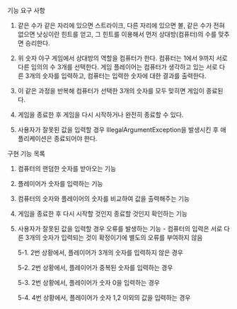 기능 요구 사항
 1. 같은 수가 같은 자리에 있으면 스트라이크, 다른 자리에 있으면 볼, 같은 수가 전혀 없으면 낫싱이란 힌트를 얻고,
    그 힌트를 이용해서 먼저 상대방(컴퓨터)의 수를 맞추면 승리한다.


2. 위 숫자 야구 게임에서 상대방의 역할을 컴퓨터가 한다. 컴퓨터는 1에서 9까지 서로 다른 임의의 수 3개를 선택한다.
   게임 플레이어는 컴퓨터가 생각하고 있는 서로 다른 3개의 숫자를 입력하고, 컴퓨터는 입력한 숫자에 대한 결과를 출력한다.


3. 이 같은 과정을 반복해 컴퓨터가 선택한 3개의 숫자를 모두 맞히면 게임이 종료된다.


4. 게임을 종료한 후 게임을 다시 시작하거나 완전히 종료할 수 있다.


5. 사용자가 잘못된 값을 입력할 경우 IllegalArgumentException을 발생시킨 후 애플리케이션은 종료되어야 한다.

구현 기능 목록
1. 컴퓨터의 랜덤한 숫자를 받아오는 기능
2. 플레이어가 숫자를 입력하는 기능
3. 컴퓨터의 숫자와 플레이어의 숫자를 비교하여 값을 출력해주는 기능
4. 게임을 종료한 후 다시 시작할 것인지 종료할 것인지 확인하는 기능
5. 사용자가 잘못된 값을 입력할 경우 오류를 발생하는 기능 - 컴퓨터의 입력은 서로 다른 3개의 숫자가 입력되는 것이 확정이기에 별도의 오류를 부여하지 않음

    5-1. 2번 상황에서, 플레이어가 3개의 숫자를 입력하지 않은 경우
    
    5-2. 2번 상황에서, 플레이어가 중복된 숫자를 입력하는 경우

    5-3. 2번 상황에서, 플레이어가 숫자 0을 입력하는 경우

    5-4. 4번 상황에서, 플레이어가 숫자 1,2 이외의 값을 입력하는 경우